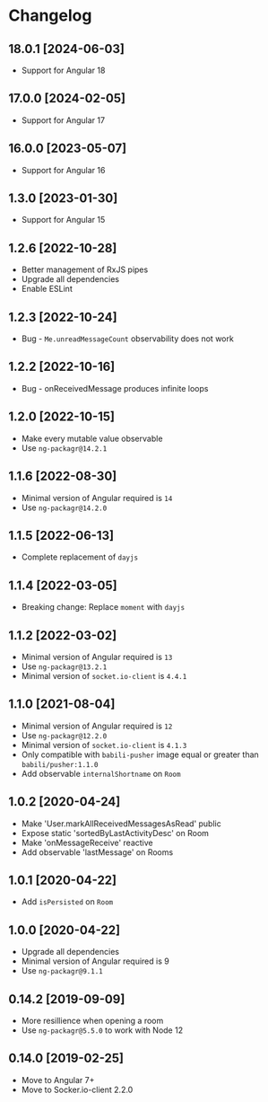 # Changelog

## 18.0.1 [2024-06-03]

* Support for Angular 18

## 17.0.0 [2024-02-05]

* Support for Angular 17

## 16.0.0 [2023-05-07]

* Support for Angular 16

## 1.3.0 [2023-01-30]

* Support for Angular 15

## 1.2.6 [2022-10-28]

* Better management of RxJS pipes
* Upgrade all dependencies
* Enable ESLint

## 1.2.3 [2022-10-24]

* Bug - `Me.unreadMessageCount` observability does not work
## 1.2.2 [2022-10-16]

* Bug - onReceivedMessage produces infinite loops

## 1.2.0 [2022-10-15]

* Make every mutable value observable
* Use `ng-packagr@14.2.1`

## 1.1.6 [2022-08-30]

* Minimal version of Angular required is `14`
* Use `ng-packagr@14.2.0`

## 1.1.5 [2022-06-13]

* Complete replacement of `dayjs`
## 1.1.4 [2022-03-05]

* Breaking change: Replace `moment` with `dayjs`

## 1.1.2 [2022-03-02]

* Minimal version of Angular required is `13`
* Use `ng-packagr@13.2.1`
* Minimal version of `socket.io-client` is `4.4.1`

## 1.1.0 [2021-08-04]

* Minimal version of Angular required is `12`
* Use `ng-packagr@12.2.0`
* Minimal version of `socket.io-client` is `4.1.3`
* Only compatible with `babili-pusher` image equal or greater than `babili/pusher:1.1.0`
* Add observable `internalShortname` on `Room`

## 1.0.2 [2020-04-24]

* Make 'User.markAllReceivedMessagesAsRead' public
* Expose static 'sortedByLastActivityDesc' on Room
* Make 'onMessageReceive' reactive
* Add observable 'lastMessage' on Rooms

## 1.0.1 [2020-04-22]

* Add `isPersisted` on `Room`

## 1.0.0 [2020-04-22]

* Upgrade all dependencies
* Minimal version of Angular required is 9
* Use `ng-packagr@9.1.1`

## 0.14.2 [2019-09-09]

* More resillience when opening a room
* Use `ng-packagr@5.5.0` to work with Node 12

## 0.14.0 [2019-02-25]

* Move to Angular 7+
* Move to Socker.io-client 2.2.0